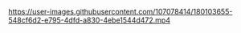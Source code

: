 https://user-images.githubusercontent.com/107078414/180103655-548cf6d2-e795-4dfd-a830-4ebe1544d472.mp4

